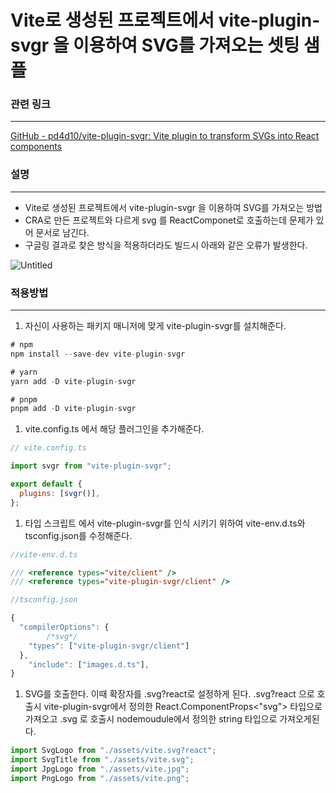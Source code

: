 
# Vite로 생성된 프로젝트에서 vite-plugin-svgr 을 이용하여 SVG를 가져오는 셋팅 샘플

### 관련 링크

---

[GitHub - pd4d10/vite-plugin-svgr: Vite plugin to transform SVGs into React components](https://github.com/pd4d10/vite-plugin-svgr#options)

### 설명

---

- Vite로 생성된 프로젝트에서 vite-plugin-svgr 을 이용하여 SVG를 가져오는 방법
- CRA로 만든 프로젝트와 다르게 svg 를 ReactComponet로 호출하는데 문제가 있어 문서로 남긴다.
- 구글링 결과로 찾은 방식을 적용하더라도 빌드시 아래와 같은 오류가 발생한다.

![Untitled](https://prod-files-secure.s3.us-west-2.amazonaws.com/c657c363-a545-46af-be0b-552597cbc785/9d345faf-6bc8-4207-9ae6-aa99b93c24be/Untitled.png)

### 적용방법

---

1. 자신이 사용하는 패키지 매니저에 맞게 vite-plugin-svgr를 설치해준다.

```jsx
# npm
npm install --save-dev vite-plugin-svgr

# yarn
yarn add -D vite-plugin-svgr

# pnpm
pnpm add -D vite-plugin-svgr
```

1. vite.config.ts 에서 해당 플러그인을 추가해준다.

```jsx
// vite.config.ts

import svgr from "vite-plugin-svgr";

export default {
  plugins: [svgr()],
};
```

1. 타입 스크립트 에서 vite-plugin-svgr를 인식 시키기 위하여 vite-env.d.ts와 tsconfig.json를 수정해준다.

```jsx
//vite-env.d.ts

/// <reference types="vite/client" />
/// <reference types="vite-plugin-svgr/client" />
```

```jsx
//tsconfig.json

{
  "compilerOptions": {
		/*svg*/
    "types": ["vite-plugin-svgr/client"]
  },
	"include": ["images.d.ts"],
}
```

1. SVG를 호출한다. 이때 확장자를 .svg?react로 설정하게 된다.
.svg?react 으로 호출시 vite-plugin-svgr에서 정의한 React.ComponentProps<"svg"> 타입으로 가져오고
.svg 로 호출시 nodemoudule에서 정의한 string 타입으로 가져오게된다.

```jsx
import SvgLogo from "./assets/vite.svg?react";
import SvgTitle from "./assets/vite.svg";
import JpgLogo from "./assets/vite.jpg";
import PngLogo from "./assets/vite.png";
```
